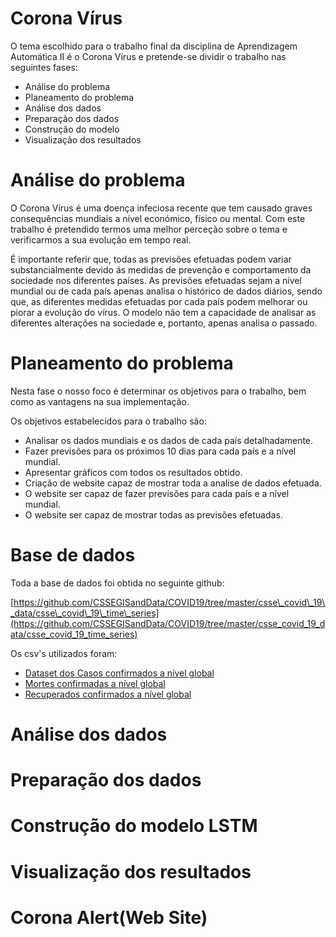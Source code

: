 # Corona Vírus

O tema escolhido para o trabalho final da disciplina de Aprendizagem Automática II é o Corona Vírus e pretende-se dividir o trabalho nas seguintes fases:

- Análise do problema
- Planeamento do problema
- Análise dos dados
- Preparação dos dados
- Construção do modelo
- Visualização dos resultados

# Análise do problema

O Corona Vírus é uma doença infeciosa recente que tem causado graves consequências mundiais a nível económico, físico ou mental. Com este trabalho é pretendido termos uma melhor perceção sobre o tema e verificarmos a sua evolução em tempo real.

É importante referir que, todas as previsões efetuadas podem variar substancialmente devido ás medidas de prevenção e comportamento da sociedade nos diferentes países. As previsões efetuadas sejam a nível mundial ou de cada país apenas analisa o histórico de dados diários, sendo que, as diferentes medidas efetuadas por cada país podem melhorar ou piorar a evolução do vírus. O modelo não tem a capacidade de analisar as diferentes alterações na sociedade e, portanto, apenas analisa o passado.

# Planeamento do problema

Nesta fase o nosso foco é determinar os objetivos para o trabalho, bem como as vantagens na sua implementação.

Os objetivos estabelecidos para o trabalho são:

- Analisar os dados mundiais e os dados de cada país detalhadamente.
- Fazer previsões para os próximos 10 dias para cada país e a nível mundial.
- Apresentar gráficos com todos os resultados obtido.
- Criação de website capaz de mostrar toda a analise de dados efetuada.
- O website ser capaz de fazer previsões para cada país e a nível mundial.
- O website ser capaz de mostrar todas as previsões efetuadas.

#

# Base de dados

Toda a base de dados foi obtida no seguinte github:

[https://github.com/CSSEGISandData/COVID19/tree/master/csse\_covid\_19\_data/csse\_covid\_19\_time\_series](https://github.com/CSSEGISandData/COVID19/tree/master/csse_covid_19_data/csse_covid_19_time_series)

Os csv&#39;s utilizados foram:

- [Dataset dos Casos confirmados a nível global](https://github.com/CSSEGISandData/COVID-19/blob/master/csse_covid_19_data/csse_covid_19_time_series/time_series_covid19_confirmed_global.csv) 
- [Mortes confirmadas a nível global](https://github.com/CSSEGISandData/COVID-19/blob/master/csse_covid_19_data/csse_covid_19_time_series/time_series_covid19_deaths_global.csv)
- [Recuperados confirmados a nível global](https://github.com/CSSEGISandData/COVID-19/blob/master/csse_covid_19_data/csse_covid_19_time_series/time_series_covid19_recovered_global.csv)

# Análise dos dados

# Preparação dos dados

# Construção do modelo LSTM

# Visualização dos resultados

# Corona Alert(Web Site)
